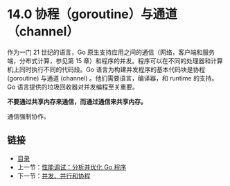 # 14.0 协程（goroutine）与通道（channel）

作为一门 21 世纪的语言，Go 原生支持应用之间的通信（网络，客户端和服务端，分布式计算，参见第 15 章）和程序的并发。程序可以在不同的处理器和计算机上同时执行不同的代码段。Go 语言为构建并发程序的基本代码块是协程 (goroutine) 与通道 (channel) 。他们需要语言，编译器，和 runtime 的支持。Go 语言提供的垃圾回收器对并发编程至关重要。

**不要通过共享内存来通信，而通过通信来共享内存。**

通信强制协作。

## 链接

- [目录](directory.md)
- 上一节：[性能调试：分析并优化 Go 程序](13.10.md)
- 下一节：[并发、并行和协程](14.1.md)
